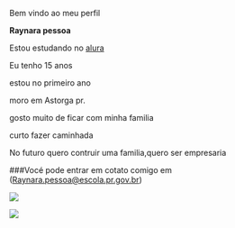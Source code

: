 Bem vindo ao meu perfil 

**Raynara pessoa**

Estou estudando no [alura](https://www.alura.com.br/)

Eu tenho 15 anos

estou no primeiro ano

moro em Astorga pr.

gosto muito de ficar com minha familia

curto fazer caminhada

No futuro quero contruir uma familia,quero ser empresaria 

###Vocé pode entrar em cotato comigo em (Raynara.pessoa@escola.pr.gov.br)


![](https://media1.tenor.com/m/wtd7yJEFJqEAAAAC/facepalm-the-huxtables.gif)

![](https://media.tenor.com/JSVposAw81oAAAAM/angry-cat.gif)


